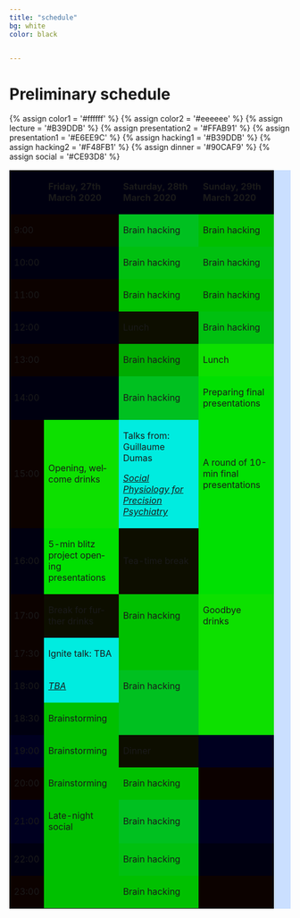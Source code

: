 ```yaml
---
title: "schedule"
bg: white
color: black


---
```


# Preliminary schedule


{% assign color1 = '#ffffff' %}
{% assign color2 = '#eeeeee' %}
{% assign lecture = '#B39DDB' %}
{% assign presentation2 = '#FFAB91' %}
{% assign presentation1 = '#E6EE9C' %}
{% assign hacking1 = '#B39DDB' %}
{% assign hacking2 = '#F48FB1' %}
{% assign dinner = '#90CAF9' %}
{% assign social =  '#CE93D8' %}


<table width="421" cellspacing="0" cellpadding="4" bgcolor="#cadfff">
<tbody>

<tr>
<td  bgcolor="{{ color1 }}"  width="24" height="12">&nbsp;</td>
<td bgcolor="{{ color1 }}" width="118">
<p lang="en-US"><span lang="en-US"><strong>Friday, 27th March 2020</strong></span></p>
</td>
<td bgcolor="{{ color1 }}" width="127">
<p lang="en-US"><span lang="en-US"><strong>Saturday, 28th March 2020</strong></span></p>
</td>
<td bgcolor="{{ color1 }}" width="119">
<p lang="en-US"><span lang="en-US"><strong>Sunday, 29th March 2020</strong></span></p>
</td>
</tr>

<tr>
<td bgcolor="{{  color2  }}" width="24" height="24">
<p lang="en-US">9:00</p>
</td>
<td bgcolor="{{  color2  }}" width="118">&nbsp;
</td>
<td bgcolor="{{ hacking2 }}" width="127">
<p lang="en-US"><span lang="en-US">Brain hacking</span></p>
</td>
<td bgcolor="{{  hacking2  }}" width="119"><p lang="en-US"><span lang="en-US">Brain hacking</span></p>
</td>
</tr>

<tr>
<td bgcolor="{{ color1 }}" width="24" height="5">
<p lang="en-US">10:00</p>
</td>
<td bgcolor="{{ color1 }}" width="118">&nbsp;
</td>
<td bgcolor="{{ hacking1 }}" width="127">
<p lang="en-US"><span lang="en-US">Brain hacking</span></p>
</td>
<td bgcolor="{{ hacking1 }}" width="119">
<p lang="en-US"><span lang="en-US">Brain hacking</span></p>
</td>
</tr>

<tr>
<td bgcolor="{{  color2  }}" width="24" height="5">
<p lang="en-US">11:00</p>
</td>
<td bgcolor="{{  color2  }}" width="118">&nbsp;
</td>
<td bgcolor="{{  hacking2  }}" width="127">
<p lang="en-US"><span lang="en-US">Brain hacking</span></p>
</td>
<td bgcolor="{{  hacking2  }}" width="119">
<p lang="en-US"><span lang="en-US">Brain hacking</span></p>
</td>
</tr>

<tr>
<td bgcolor="{{ color1 }}" width="24" height="5">
<p lang="en-US">12:00</p>
</td>
<td bgcolor="{{ color1 }}" width="118">&nbsp;
</td>
<td bgcolor="{{ dinner }}" width="127">
<p lang="en-US"><span lang="en-US">Lunch</span></p>
</td>
<td bgcolor="{{ hacking1 }}" width="119">
<p lang="en-US"><span lang="en-US">Brain hacking</span></p>
</td>
</tr>

<tr>
<td bgcolor="{{  color2  }}" width="24" height="5">
<p lang="en-US">13:00</p>
</td>
<td bgcolor="{{  color2  }}" width="118">&nbsp;
</td>
<td bgcolor="{{  hacking1 }}" width="127">
<p lang="en-US"><span lang="en-US">Brain hacking</span></p>
</td>
<td bgcolor="{{  dinner }}" width="119">
<p lang="en-US"><span lang="en-US">Lunch</span></p>
</td>
</tr>

<tr>
<td bgcolor="{{ color1 }}" width="24" height="5">
<p lang="en-US">14:00</p>
</td>
<td bgcolor="{{ color1 }}" width="118">&nbsp;
</td>
<td bgcolor="{{ hacking2 }}" width="127">
<p lang="en-US"><span lang="en-US">Brain hacking</span></p>
</td>
<td bgcolor="{{ presentation1 }}" width="119">
<p lang="en-US"><span lang="en-US">Preparing final presentations</span></p>
</td>
</tr>

<tr>
<td bgcolor="{{  color2  }}" width="24" height="5">
<p lang="en-US">15:00</p>
</td>
<td bgcolor="{{  dinner }}" width="118">
<p lang="en-US"><span lang="en-US">Opening, welcome drinks</span></p>
</td>
<td bgcolor="{{  lecture }}" width="127">
<p lang="en-US"><span lang="en-US">Talks from: Guillaume Dumas</span></p>
<p lang="en-US"><span lang="en-US"><em><a href="{{ url }}index.html#dumas">Social Physiology for Precision Psychiatry</a></em></span></p>
</td>
<td bgcolor="{{  presentation2  }}" width="119">
<p lang="en-US"><span lang="en-US">A round of 10-min final presentations</span></p>
</td>
</tr>

<tr>
<td bgcolor="{{ color1 }}" width="24" height="5">
<p lang="en-US">16:00</p>
</td>
<td bgcolor="{{  presentation1  }}" width="118">
<p lang="en-US"><span lang="en-US">5-min blitz project opening presentations</span></p>
</td>
<td bgcolor="{{ dinner }}" width="127">
<p lang="en-US"><span lang="en-US">Tea-time break</span></p>
</td>
<td bgcolor="{{  presentation2  }}" width="119">&nbsp;
</td>
</tr>

<tr>
<td bgcolor="{{  color2  }}" width="24" height="38">
<p lang="en-US">17:00</p>
</td>
<td bgcolor="{{ dinner }}" width="118"><p lang="en-US"><span lang="en-US"></span>Break for further drinks</p>
</td>
<td bgcolor="{{  hacking1  }}" width="127">
<p lang="en-US"><span lang="en-US">Brain hacking </span></p>
</td>
<td bgcolor="{{  dinner  }}" width="119">
<p lang="en-US"><span lang="en-US">Goodbye drinks</span></p>
</td>
</tr>

<tr>
<td bgcolor="{{  color2  }}" width="24" height="38">
<p lang="en-US">17:30</p>
</td>
<td bgcolor="{{  lecture  }}" width="118">
<p lang="en-US"><span lang="en-US">Ignite talk: TBA</span></p>
</td>
<td bgcolor="{{  hacking1  }}" width="127">
</td>
<td bgcolor="{{  dinner  }}" width="119">
</td>
</tr>

<tr>
<td bgcolor="{{ color1 }}" width="24" height="13">
<p lang="en-US">18:00</p>
</td>
<td bgcolor="{{  lecture  }}" width="118">
<p lang="en-US"><span lang="en-US"><em><a href="">TBA</a></em>
</span></p>
</td>
<td bgcolor="{{ hacking2 }}" width="127">
<p lang="en-US"><span lang="en-US">Brain hacking</span></p>
</td>
<td bgcolor="{{  dinner }}" width="119">&nbsp;
</td>
</tr>

<tr>
<td bgcolor="{{ color1 }}" width="24" height="13">
<p lang="en-US">18:30</p>
</td>
<td bgcolor="{{  hacking2  }}" width="118">
<p lang="en-US"><span lang="en-US">Brainstorming</span></p>
</td>
<td bgcolor="{{ hacking2 }}" width="127">
<p lang="en-US"></p>
</td>
<td bgcolor="{{  dinner }}" width="119">&nbsp;
</td>
</tr>

<tr>
<td bgcolor="{{ color2 }}" width="24" height="5">
<p lang="en-US">19:00</p>
</td>
<td bgcolor="{{  hacking1  }}" width="118">
<p lang="en-US"><span lang="en-US">Brainstorming</span></p>
</td>
<td bgcolor="{{ dinner }}" width="127"><p lang="en-US"><span lang="en-US">Dinner</span></p>
</td>
<td bgcolor="{{ color2 }}" width="119">&nbsp;
</td>
</tr>

<tr>
<td bgcolor="{{  color1  }}" width="24" height="5">
<p lang="en-US">20:00</p>
</td>
<td bgcolor="{{  hacking2  }}" width="118">
<p lang="en-US"><span lang="en-US">Brainstorming</span></p>
</td>
<td bgcolor="{{  hacking1  }}" width="127">
<p lang="en-US"><span lang="en-US">Brain hacking</span></p>
</td>
<td bgcolor="{{  color1  }}" width="119">&nbsp;
</td>
</tr>

<tr>
<td bgcolor="{{ color2 }}" width="24" height="5">
<p lang="en-US">21:00</p>
</td>
<td bgcolor="{{ social }}" width="118">
<p lang="en-US"><span lang="en-US">Late-night social</span></p>
</td>
<td bgcolor="{{ hacking2 }}" width="127">
<p lang="en-US"><span lang="en-US">Brain hacking</span></p>
</td>
<td bgcolor="{{ color2 }}" width="119">&nbsp;
</td>
</tr>

<tr>
<td bgcolor="{{ color1 }}" width="24" height="5">
<p lang="en-US">22:00</p>
</td>
<td bgcolor="{{ social }}" width="118">&nbsp;
</td>
<td bgcolor="{{ hacking1 }}" width="127">
<p lang="en-US"><span lang="en-US">Brain hacking</span></p>
</td>
<td bgcolor="{{ color1 }}" width="119">&nbsp;
</td>
</tr>

<tr>
<td bgcolor="{{  color2  }}" width="24" height="4">
<p lang="en-US">23:00</p>
</td>
<td bgcolor="{{  social  }}" width="118">&nbsp;
</td>
<td bgcolor="{{  hacking2  }}" width="127">
<p lang="en-US"><span lang="en-US">Brain hacking</span></p>
</td>
<td bgcolor="{{  color2  }}" width="119">&nbsp;
</td>
</tr>

</tbody>
</table>
